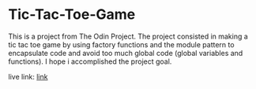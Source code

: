# Tic-Tac-Toe-Game

This is a project from The Odin Project. The project consisted in making a tic tac toe game by using factory functions and the module pattern to encapsulate code and avoid too much global code (global variables and functions). I hope i accomplished the project goal.

live link: [link](https://dialejo24.github.io/Tic-Tac-Toe-Game/)
